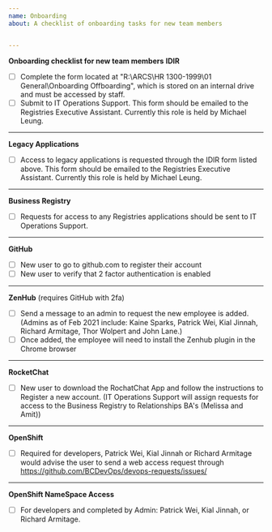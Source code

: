 ```yaml
---
name: Onboarding
about: A checklist of onboarding tasks for new team members


---
```


**Onboarding checklist for new team members**
**IDIR**
- [ ] Complete the form located at "R:\ARCS\HR 1300-1999\01 General\Onboarding Offboarding", which is stored on an internal drive and must be accessed by staff.
- [ ] Submit to IT Operations Support. This form should be emailed to the Registries Executive Assistant. Currently this role is held by Michael Leung.

-----------------

**Legacy Applications**
- [ ] Access to legacy applications is requested through the IDIR form listed above. This form should be emailed to the Registries Executive Assistant. Currently this role is held by Michael Leung.

-----------------

**Business Registry**
- [ ] Requests for access to any Registries applications should be sent to IT Operations Support.

-----------------

**GitHub**
- [ ] New user to go to github.com to register their account
- [ ] New user to verify that 2 factor authentication is enabled 

-----------------

**ZenHub** (requires GitHub with 2fa)
- [ ] Send a message to an admin to request the new employee is added. (Admins as of Feb 2021 include: Kaine Sparks, Patrick Wei, Kial Jinnah, Richard Armitage, Thor Wolpert and John Lane.)
- [ ] Once added, the employee will need to install the Zenhub plugin in the Chrome browser

-----------------

**RocketChat**
- [ ] New user to download the RochatChat App and follow the instructions to Register a new account. (IT Operations Support will assign requests for access to the Business Registry to Relationships BA's (Melissa and Amit))

-----------------

**OpenShift**
- [ ] Required for developers, Patrick Wei, Kial Jinnah or Richard Armitage would advise the user to send a web access request through https://github.com/BCDevOps/devops-requests/issues/

-----------------

**OpenShift NameSpace Access**
- [ ] For developers and completed by Admin: Patrick Wei, Kial Jinnah, or Richard Armitage.
